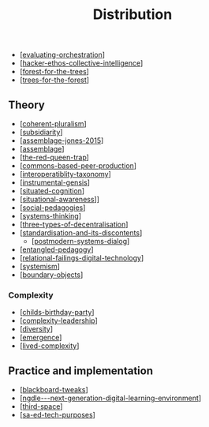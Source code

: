 ﻿---
backlinks:
- title: Leveraging digital technologies
  url: /memex/seek/leveraging-digital-technologies.html
- title: Sense
  url: /memex/sense/sense.html
- title: Relational
  url: /memex/sense/relational/relational.html
- title: OER as a participatory activity
  url: /memex/sense/herding-cats/oer-as-a-participatory-activity.html
- title: Nature of Digital Technology (nodt)
  url: /memex/sense/nodt/nodt.html
- title: NGDLE - Next Generation Digital Learning Environment
  url: /memex/sense/Distribution/ngdle---next-generation-digital-learning-environment.html
- title: Subsidiarity
  url: /memex/sense/Distribution/subsidiarity.html
- title: Commons-based peer production
  url: /memex/sense/Distribution/commons-based-peer-production.html
- title: Assemblage (Jones, 2015)
  url: /memex/sense/Distribution/assemblage-jones-2015.html
- title: Blackboard tweaks
  url: /memex/sense/Distribution/blackboard-tweaks.html
- title: Situated cognition
  url: /memex/sense/Distribution/situated-cognition.html
- title: Notes from ["Learning Design SIG webinar on entangled pedagogy and learning
    design"](https://ascilite.org/events/learning-design-sig-webinar-on-entangled-pedagogy-and-learning-design/)
  url: /memex/sense/Distribution/entangle-pedagogy-and-learning-design.html
- title: Bricolage
  url: /memex/sense/Bricolage/bricolage.html
- title: Floss, A Partial Antidote To Social Catastrophe
  url: /memex/sense/computing/floss-antidote-to-social-catastrophe.html
title: Distribution
---
- [[evaluating-orchestration]]
- [[hacker-ethos-collective-intelligence]]
- [[forest-for-the-trees]]
- [[trees-for-the-forest]]

## Theory

- [[coherent-pluralism]]
- [[subsidiarity]]
- [[assemblage-jones-2015]]
- [[assemblage]]
- [[the-red-queen-trap]]
- [[commons-based-peer-production]]
- [[interoperatiblity-taxonomy]]
- [[instrumental-gensis]]
- [[situated-cognition]]
- [[situational-awareness]]]
- [[social-pedagogies]]
- [[systems-thinking]]
- [[three-types-of-decentralisation]]
- [[standardisation-and-its-discontents]]
  - [[postmodern-systems-dialog]]
- [[entangled-pedagogy]]
- [[relational-failings-digital-technology]]
- [[systemism]]
- [[boundary-objects]]


### Complexity

- [[childs-birthday-party]]
- [[complexity-leadership]]
- [[diversity]]
- [[emergence]]
- [[lived-complexity]]

## Practice and implementation

- [[blackboard-tweaks]]
- [[ngdle---next-generation-digital-learning-environment]]
- [[third-space]]
- [[sa-ed-tech-purposes]]

[//begin]: # "Autogenerated link references for markdown compatibility"
[evaluating-orchestration]: ../Assemblage/evaluating-orchestration "Evaluating orchestration"
[hacker-ethos-collective-intelligence]: hacker-ethos-collective-intelligence "Hacker Ethos as Collective Intelligence"
[forest-for-the-trees]: forest-for-the-trees "Forest for the trees"
[trees-for-the-forest]: trees-for-the-forest "Trees for the forest"
[coherent-pluralism]: coherent-pluralism "Coherent Pluralism "
[subsidiarity]: subsidiarity "Subsidiarity"
[assemblage-jones-2015]: assemblage-jones-2015 "Assemblage (Jones, 2015)"
[assemblage]: assemblage "Assemblage"
[the-red-queen-trap]: the-red-queen-trap "The Red Queen Trap"
[commons-based-peer-production]: commons-based-peer-production "Commons-based peer production"
[interoperatiblity-taxonomy]: interoperatiblity-taxonomy "Interoperability Taxonomy"
[instrumental-gensis]: instrumental-gensis "Instrumental Genesis"
[situated-cognition]: situated-cognition "Situated cognition"
[situational-awareness]: situational-awareness "Situational Awareness"
[social-pedagogies]: social-pedagogies "Social Pedagogies"
[systems-thinking]: systems-thinking "Systems thinking"
[three-types-of-decentralisation]: three-types-of-decentralisation "Three types of decentralisation"
[standardisation-and-its-discontents]: ../Society/standardisation-and-its-discontents "Standardisation and its discontents"
[postmodern-systems-dialog]: postmodern-systems-dialog "Postmodern systems: Intersubjectivity through dialog"
[entangled-pedagogy]: entangled-pedagogy "Entangled Pedagogy"
[relational-failings-digital-technology]: ../relational/relational-failings-digital-technology "The Relational Failings of Digital Technology"
[systemism]: ../Research/systemism "Systemism"
[boundary-objects]: boundary-objects "Boundary objects"
[childs-birthday-party]: childs-birthday-party "Organising a child's birthday party"
[complexity-leadership]: complexity-leadership "Complexity leadership"
[diversity]: diversity "Diversity"
[emergence]: emergence "Emergence"
[lived-complexity]: lived-complexity "# Lived complexity"
[blackboard-tweaks]: blackboard-tweaks "Blackboard tweaks"
[ngdle---next-generation-digital-learning-environment]: ngdle---next-generation-digital-learning-environment "NGDLE - Next Generation Digital Learning Environment"
[third-space]: third-space "Third space"
[sa-ed-tech-purposes]: ../../share/tweetThreads/sa-ed-tech-purposes "DSA and Ed Tech"
[//end]: # "Autogenerated link references"